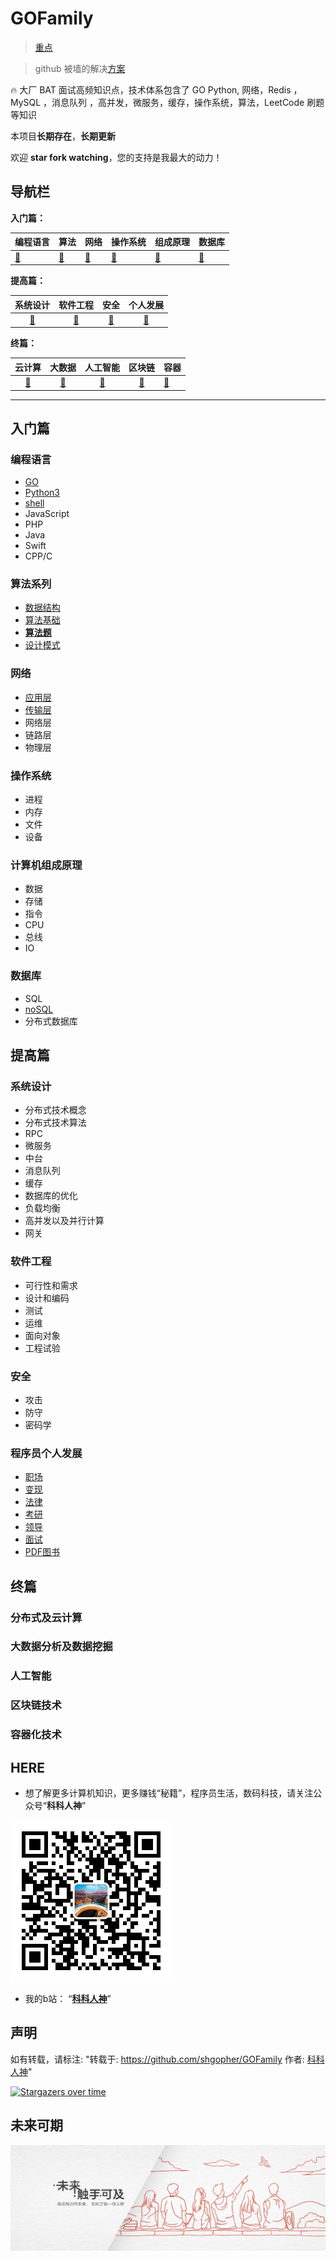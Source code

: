 # GOFamily
> [重点](#HERE)

> github 被墙的解决[方案](https://gitee.com/shgopher/GOFamily)

🔥 大厂 BAT 面试高频知识点，技术体系包含了  GO Python, 网络，Redis ，MySQL ，消息队列 ，高并发，微服务，缓存，操作系统，算法，LeetCode 刷题等知识

本项目**长期存在**，**长期更新**

欢迎 **star fork watching**，您的支持是我最大的动力！

## 导航栏
**入门篇：**

|编程语言|算法|网络|操作系统|组成原理|数据库|
|:---|:---|:---|:---|:---|:---|
|[🍇](#编程语言)|[🥭](#算法系列)|[🍓](#网络)|[🥝](#操作系统)|[🍍](#计算机组成原理)|[🍌](#数据库)|

**提高篇：**

|系统设计|软件工程|安全|个人发展|
|:---:|:---:|:---:|:---:|
|[🍉](#系统设计)|[🍒](#软件工程)|[🍅](#安全)|[🍈](#程序员个人发展)|

**终篇：**

|云计算|大数据|人工智能|区块链|容器|
|:---:|:---:|:---:|:---:|:---|
|[🍑](#分布式及云计算)|[🍊](#大数据分析及数据挖掘)|[🍹](#人工智能)|[🍒](#区块链技术)|[🥑](#容器化技术)|
---
## 入门篇
### 编程语言

- [GO](./入门篇/编程语言/go)
- [Python3](./入门篇/编程语言/python)
- [shell](./入门篇/编程语言/shell)  
- JavaScript
- PHP
- Java
- Swift
- CPP/C
### 算法系列

- [数据结构](./入门篇/算法/数据结构)
- [算法基础](./入门篇/算法/算法)
- [**算法题**](./入门篇/算法/算法题)
- [设计模式](./入门篇/算法/设计模式)
### 网络
- [应用层](./入门篇/网络/应用层)
- [传输层](./入门篇/网络/传输层)
- 网络层
- 链路层
- 物理层
### 操作系统
- 进程
- 内存
- 文件
- 设备
### 计算机组成原理
- 数据
- 存储
- 指令
- CPU
- 总线
- IO
### 数据库
- SQL
- [noSQL](./入门篇/数据库/nosql)
- 分布式数据库
## 提高篇
### 系统设计
- 分布式技术概念
- 分布式技术算法
- RPC
- 微服务
- 中台
- 消息队列
- 缓存
- 数据库的优化
- 负载均衡
- 高并发以及并行计算
- 网关

### 软件工程

- 可行性和需求
- 设计和编码
- 测试
- 运维
- 面向对象
- 工程试验

### 安全

- 攻击
- 防守
- 密码学


### 程序员个人发展

- [职场](./提高篇/程序员个人发展/职场)
- [变现](./提高篇/程序员个人发展/变现能力)
- [法律](./提高篇/程序员个人发展/法律知识)
- [考研](./提高篇/程序员个人发展/考研)
- [领导](./提高篇/程序员个人发展/领导能力)
- [面试](./提高篇/程序员个人发展/面试)
- [PDF图书](https://github.com/basicExploration/books)
## 终篇
### 分布式及云计算
### 大数据分析及数据挖掘
### 人工智能
### 区块链技术
### 容器化技术



## HERE
- 想了解更多计算机知识，更多赚钱“秘籍”，程序员生活，数码科技，请关注公众号“**科科人神**” 

![p](./joinUsW.jpg)

- 我的b站： “**[科科人神](https://space.bilibili.com/478621088)**”

## 声明
如有转载，请标注: "转载于: https://github.com/shgopher/GOFamily  作者: [科科人神](https://shgopher.github.io)"

[![Stargazers over time](https://starchart.cc/googege/GOFamily.svg)](https://starchart.cc/googege/GOFamily)
## 未来可期
[![未来可期！](./未来可期.jpeg)](https://github.com/shgopher/GOFamily)
